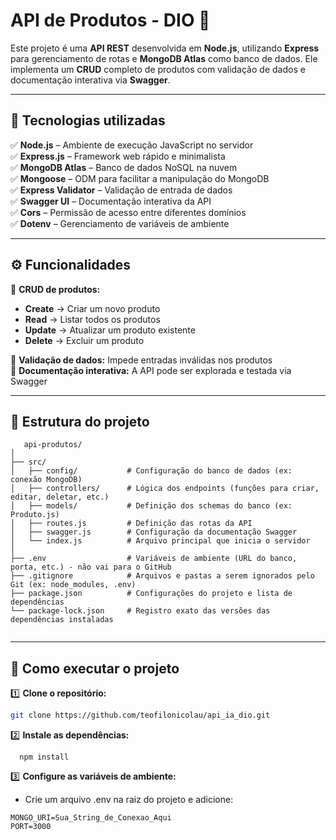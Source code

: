 # API de Produtos - DIO 🚀  

Este projeto é uma **API REST** desenvolvida em **Node.js**, utilizando **Express** para gerenciamento de rotas e **MongoDB Atlas** como banco de dados. Ele implementa um **CRUD** completo de produtos com validação de dados e documentação interativa via **Swagger**.

---

## 🔗 Tecnologias utilizadas  

✅ **Node.js** – Ambiente de execução JavaScript no servidor  
✅ **Express.js** – Framework web rápido e minimalista  
✅ **MongoDB Atlas** – Banco de dados NoSQL na nuvem  
✅ **Mongoose** – ODM para facilitar a manipulação do MongoDB  
✅ **Express Validator** – Validação de entrada de dados  
✅ **Swagger UI** – Documentação interativa da API  
✅ **Cors** – Permissão de acesso entre diferentes domínios  
✅ **Dotenv** – Gerenciamento de variáveis de ambiente  

---

## ⚙️ Funcionalidades  

🔹 **CRUD de produtos:**  
- **Create** → Criar um novo produto  
- **Read** → Listar todos os produtos  
- **Update** → Atualizar um produto existente  
- **Delete** → Excluir um produto  

🔹 **Validação de dados:** Impede entradas inválidas nos produtos  
🔹 **Documentação interativa:** A API pode ser explorada e testada via Swagger  

---

## 📂 Estrutura do projeto
 ```
    api-produtos/
│
├── src/
│   ├── config/           # Configuração do banco de dados (ex: conexão MongoDB)
│   ├── controllers/      # Lógica dos endpoints (funções para criar, editar, deletar, etc.)
│   ├── models/           # Definição dos schemas do banco (ex: Produto.js)
│   ├── routes.js         # Definição das rotas da API
│   ├── swagger.js        # Configuração da documentação Swagger
│   └── index.js          # Arquivo principal que inicia o servidor
│
├── .env                  # Variáveis de ambiente (URL do banco, porta, etc.) - não vai para o GitHub
├── .gitignore            # Arquivos e pastas a serem ignorados pelo Git (ex: node_modules, .env)
├── package.json          # Configurações do projeto e lista de dependências
└── package-lock.json     # Registro exato das versões das dependências instaladas


 ``` 



---

## 🚀 Como executar o projeto  

1️⃣ **Clone o repositório:**  
```sh
git clone https://github.com/teofilonicolau/api_ia_dio.git
```
2️⃣ **Instale as dependências:**
```
  npm install
```
3️⃣ **Configure as variáveis de ambiente:**
 - Crie um arquivo .env na raiz do projeto e adicione:

```
MONGO_URI=Sua_String_de_Conexao_Aqui
PORT=3000

```

